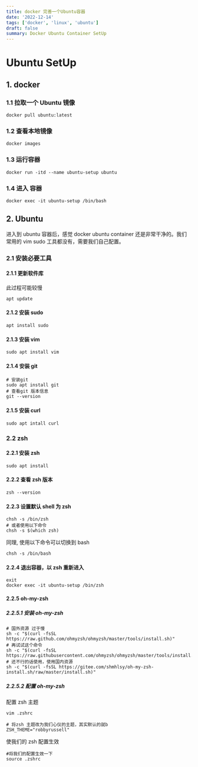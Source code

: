 ```yaml
---
title: docker 完善一个Ubuntu容器
date: '2022-12-14'
tags: ['docker', 'linux', 'ubuntu']
draft: false
summary: Docker Ubuntu Container SetUp
---
```


# Ubuntu SetUp

## 1. docker

### 1.1 拉取一个 Ubuntu 镜像

```shell
docker pull ubuntu:latest
```

### 1.2 查看本地镜像

```shell
docker images
```

### 1.3 运行容器

```shell
docker run -itd --name ubuntu-setup ubuntu
```

### 1.4 进入 容器

```shell
docker exec -it ubuntu-setup /bin/bash
```

## 2. Ubuntu

进入到 ubuntu 容器后，感觉 docker ubuntu container 还是非常干净的。我们常用的 vim sudo 工具都没有，需要我们自己配置。

### 2.1 安装必要工具

#### 2.1.1 更新软件库

此过程可能较慢

```shell
apt update
```

#### 2.1.2 安装 sudo

```shell
apt install sudo
```

#### 2.1.3 安装 vim

```shell
sudo apt install vim
```

#### 2.1.4 安装 git

```shell
# 安装git
sudo apt install git
# 查看git 版本信息
git --version
```

#### 2.1.5 安装 curl

```shell
sudo apt intall curl
```

### 2.2 zsh

#### 2.2.1 安装 zsh

```shell
sudo apt install
```

#### 2.2.2 查看 zsh 版本

```shell
zsh --version
```

#### 2.2.3 设置默认 shell 为 zsh

```shell
chsh -s /bin/zsh
# 或者使用以下命令
chsh -s $(which zsh)
```

同理, 使用以下命令可以切换到 bash

```shell
chsh -s /bin/bash
```

#### 2.2.4 退出容器，以 zsh 重新进入

```shell
exit
docker exec -it ubuntu-setup /bin/zsh
```

#### 2.2.5 oh-my-zsh

##### 2.2.5.1 安装 oh-my-zsh

```shell
# 国外资源 过于慢
sh -c "$(curl -fsSL https://raw.github.com/ohmyzsh/ohmyzsh/master/tools/install.sh)"
# 再试试这个命令
sh -c "$(curl -fsSL https://raw.githubusercontent.com/ohmyzsh/ohmyzsh/master/tools/install.sh)"
# 还不行的话使用，使用国内资源
sh -c "$(curl -fsSL https://gitee.com/shmhlsy/oh-my-zsh-install.sh/raw/master/install.sh)"
```

##### 2.2.5.2 配置 oh-my-zsh

配置 zsh 主题

```shell
vim .zshrc

# 将zsh 主题改为我们心仪的主题，其实默认的就b
ZSH_THEME="robbyrussell"
```

使我们的 zsh 配置生效

```shell
#将我们的配置生效一下
source .zshrc
```
